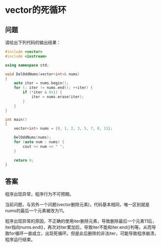 # vector的死循环

## 问题

请给出下列代码的输出结果：

```c++
#include <vector>
#include <iostream>

using namespace std;

void DelOddNums(vector<int>& nums)
{
    auto iter = nums.begin();
    for (; iter != nums.end(); ++iter) {
        if (*iter & 0x1) {
            iter = nums.erase(iter);
        }
    }
}

int main()
{
    vector<int> nums = {0, 1, 2, 3, 5, 7, 8, 11};

    DelOddNums(nums);
    for (auto num : nums) {
        cout << num << " ";
    }
    
    return 0;
}
```

## 答案

程序出现异常，程序行为不可预期。

当前问题，与另外一个问题(vector删除元素)，代码基本相同，唯一区别就是nums的最后一个元素被改为11。

程序出现异常的原因，不正确的使用iter删除元素，导致删除最后一个元素11后，iter指向nums.end()，再次对iter累加后，导致iter不能和iter.end()判等。从而导致for循环一直成立，出现死循环。但是此后删除的非法iter，可能导致程序崩溃，程序运行结束。
